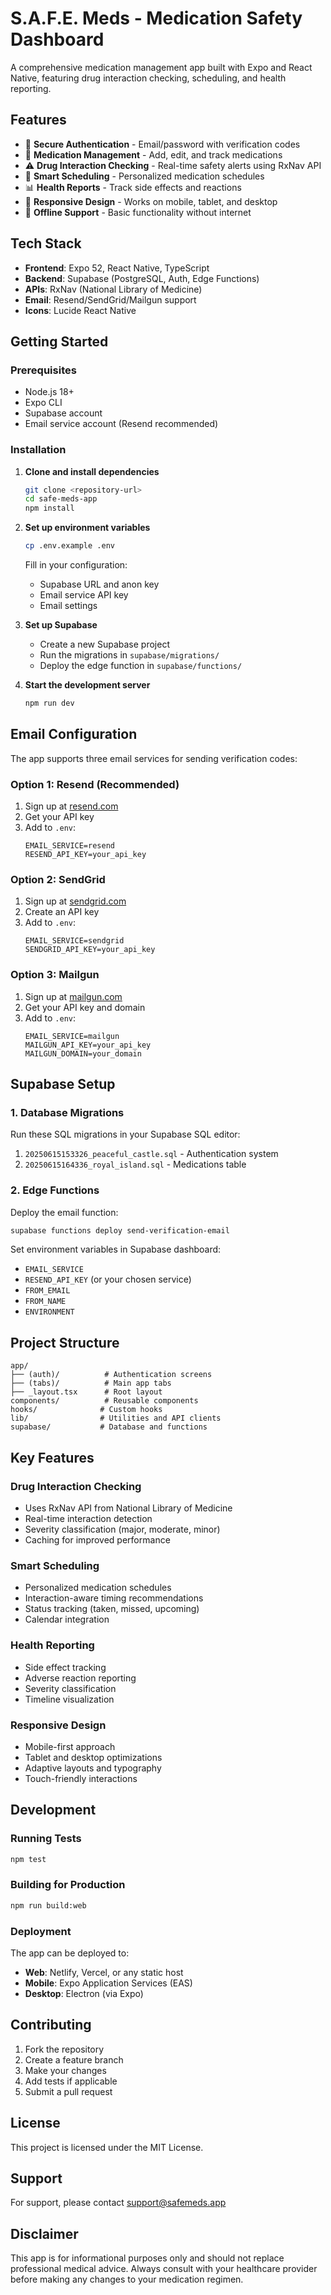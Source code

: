 # S.A.F.E. Meds - Medication Safety Dashboard

A comprehensive medication management app built with Expo and React Native, featuring drug interaction checking, scheduling, and health reporting.

## Features

- 🔐 **Secure Authentication** - Email/password with verification codes
- 💊 **Medication Management** - Add, edit, and track medications
- ⚠️ **Drug Interaction Checking** - Real-time safety alerts using RxNav API
- 📅 **Smart Scheduling** - Personalized medication schedules
- 📊 **Health Reports** - Track side effects and reactions
- 📱 **Responsive Design** - Works on mobile, tablet, and desktop
- 🔄 **Offline Support** - Basic functionality without internet

## Tech Stack

- **Frontend**: Expo 52, React Native, TypeScript
- **Backend**: Supabase (PostgreSQL, Auth, Edge Functions)
- **APIs**: RxNav (National Library of Medicine)
- **Email**: Resend/SendGrid/Mailgun support
- **Icons**: Lucide React Native

## Getting Started

### Prerequisites

- Node.js 18+
- Expo CLI
- Supabase account
- Email service account (Resend recommended)

### Installation

1. **Clone and install dependencies**
   ```bash
   git clone <repository-url>
   cd safe-meds-app
   npm install
   ```

2. **Set up environment variables**
   ```bash
   cp .env.example .env
   ```
   
   Fill in your configuration:
   - Supabase URL and anon key
   - Email service API key
   - Email settings

3. **Set up Supabase**
   - Create a new Supabase project
   - Run the migrations in `supabase/migrations/`
   - Deploy the edge function in `supabase/functions/`

4. **Start the development server**
   ```bash
   npm run dev
   ```

## Email Configuration

The app supports three email services for sending verification codes:

### Option 1: Resend (Recommended)

1. Sign up at [resend.com](https://resend.com)
2. Get your API key
3. Add to `.env`:
   ```
   EMAIL_SERVICE=resend
   RESEND_API_KEY=your_api_key
   ```

### Option 2: SendGrid

1. Sign up at [sendgrid.com](https://sendgrid.com)
2. Create an API key
3. Add to `.env`:
   ```
   EMAIL_SERVICE=sendgrid
   SENDGRID_API_KEY=your_api_key
   ```

### Option 3: Mailgun

1. Sign up at [mailgun.com](https://mailgun.com)
2. Get your API key and domain
3. Add to `.env`:
   ```
   EMAIL_SERVICE=mailgun
   MAILGUN_API_KEY=your_api_key
   MAILGUN_DOMAIN=your_domain
   ```

## Supabase Setup

### 1. Database Migrations

Run these SQL migrations in your Supabase SQL editor:

1. `20250615153326_peaceful_castle.sql` - Authentication system
2. `20250615164336_royal_island.sql` - Medications table

### 2. Edge Functions

Deploy the email function:

```bash
supabase functions deploy send-verification-email
```

Set environment variables in Supabase dashboard:
- `EMAIL_SERVICE`
- `RESEND_API_KEY` (or your chosen service)
- `FROM_EMAIL`
- `FROM_NAME`
- `ENVIRONMENT`

## Project Structure

```
app/
├── (auth)/          # Authentication screens
├── (tabs)/          # Main app tabs
├── _layout.tsx      # Root layout
components/          # Reusable components
hooks/              # Custom hooks
lib/                # Utilities and API clients
supabase/           # Database and functions
```

## Key Features

### Drug Interaction Checking
- Uses RxNav API from National Library of Medicine
- Real-time interaction detection
- Severity classification (major, moderate, minor)
- Caching for improved performance

### Smart Scheduling
- Personalized medication schedules
- Interaction-aware timing recommendations
- Status tracking (taken, missed, upcoming)
- Calendar integration

### Health Reporting
- Side effect tracking
- Adverse reaction reporting
- Severity classification
- Timeline visualization

### Responsive Design
- Mobile-first approach
- Tablet and desktop optimizations
- Adaptive layouts and typography
- Touch-friendly interactions

## Development

### Running Tests
```bash
npm test
```

### Building for Production
```bash
npm run build:web
```

### Deployment

The app can be deployed to:
- **Web**: Netlify, Vercel, or any static host
- **Mobile**: Expo Application Services (EAS)
- **Desktop**: Electron (via Expo)

## Contributing

1. Fork the repository
2. Create a feature branch
3. Make your changes
4. Add tests if applicable
5. Submit a pull request

## License

This project is licensed under the MIT License.

## Support

For support, please contact [support@safemeds.app](mailto:support@safemeds.app)

## Disclaimer

This app is for informational purposes only and should not replace professional medical advice. Always consult with your healthcare provider before making any changes to your medication regimen.